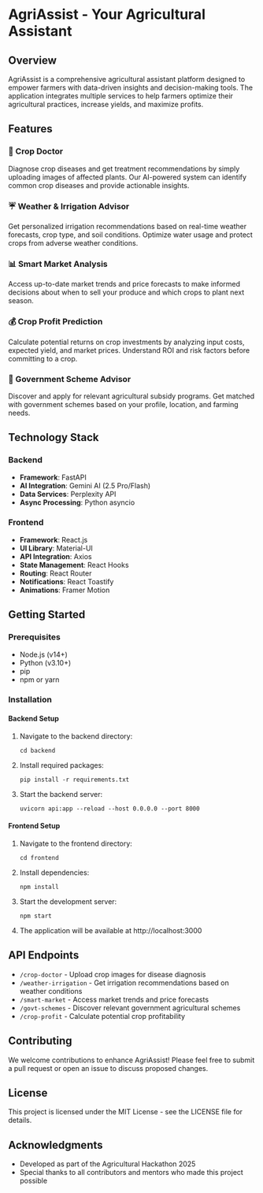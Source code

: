 # AgriAssist - Your Agricultural Assistant

## Overview
AgriAssist is a comprehensive agricultural assistant platform designed to empower farmers with data-driven insights and decision-making tools. The application integrates multiple services to help farmers optimize their agricultural practices, increase yields, and maximize profits.

## Features

### 🌱 Crop Doctor
Diagnose crop diseases and get treatment recommendations by simply uploading images of affected plants. Our AI-powered system can identify common crop diseases and provide actionable insights.

### ☔ Weather & Irrigation Advisor
Get personalized irrigation recommendations based on real-time weather forecasts, crop type, and soil conditions. Optimize water usage and protect crops from adverse weather conditions.

### 📊 Smart Market Analysis
Access up-to-date market trends and price forecasts to make informed decisions about when to sell your produce and which crops to plant next season.

### 💰 Crop Profit Prediction
Calculate potential returns on crop investments by analyzing input costs, expected yield, and market prices. Understand ROI and risk factors before committing to a crop.

### 🏢 Government Scheme Advisor
Discover and apply for relevant agricultural subsidy programs. Get matched with government schemes based on your profile, location, and farming needs.

## Technology Stack

### Backend
- **Framework**: FastAPI
- **AI Integration**: Gemini AI (2.5 Pro/Flash)
- **Data Services**: Perplexity API
- **Async Processing**: Python asyncio

### Frontend
- **Framework**: React.js
- **UI Library**: Material-UI
- **API Integration**: Axios
- **State Management**: React Hooks
- **Routing**: React Router
- **Notifications**: React Toastify
- **Animations**: Framer Motion

## Getting Started

### Prerequisites
- Node.js (v14+)
- Python (v3.10+)
- pip
- npm or yarn

### Installation

#### Backend Setup
1. Navigate to the backend directory:
   ```
   cd backend
   ```

2. Install required packages:
   ```
   pip install -r requirements.txt
   ```

3. Start the backend server:
   ```
   uvicorn api:app --reload --host 0.0.0.0 --port 8000
   ```

#### Frontend Setup
1. Navigate to the frontend directory:
   ```
   cd frontend
   ```

2. Install dependencies:
   ```
   npm install
   ```

3. Start the development server:
   ```
   npm start
   ```

4. The application will be available at http://localhost:3000

## API Endpoints

- `/crop-doctor` - Upload crop images for disease diagnosis
- `/weather-irrigation` - Get irrigation recommendations based on weather conditions
- `/smart-market` - Access market trends and price forecasts
- `/govt-schemes` - Discover relevant government agricultural schemes
- `/crop-profit` - Calculate potential crop profitability

## Contributing
We welcome contributions to enhance AgriAssist! Please feel free to submit a pull request or open an issue to discuss proposed changes.

## License
This project is licensed under the MIT License - see the LICENSE file for details.

## Acknowledgments
- Developed as part of the Agricultural Hackathon 2025
- Special thanks to all contributors and mentors who made this project possible

